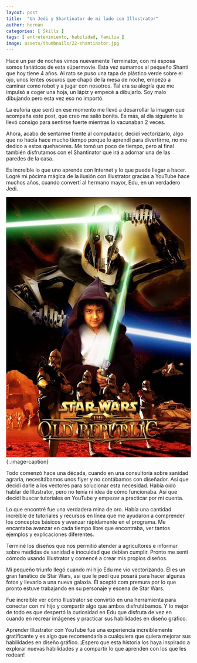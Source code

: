 ```yaml
---
layout: post
title:  "Un Jedi y Shantinator de mi lado con Illustrator"
author: hernan
categories: [ Skills ]
tags: [ entretenimiento, habilidad, familia ]
image: assets/thumbnails/22-shantinator.jpg
---
```


Hace un par de noches vimos nuevamente Terminator, con mi esposa somos fanáticos de esta súpermovie. Esta vez sumamos al pequeño Shanti que hoy tiene 4 años. Al rato se puso una tapa de plástico verde sobre el ojo, unos lentes oscuros que chapó de la mesa de noche, empezó a caminar como robot y a jugar con nosotros. Tal era su alegría que me impulsó a coger una hoja, un lápiz y empecé a dibujarlo. Soy malo dibujando pero esta vez eso no importó. 

La euforia que sentí en ese momento me llevó a desarrollar la imagen que acompaña este post, que creo me salió bonita. Es más, al día siguiente la llevó consigo para sentirse fuerte mientras lo vacunaban 2 veces. 

Ahora, acabo de sentarme frente al computador, decidí vectorizarlo, algo que no hacía hace mucho tiempo porque lo aprendí para divertirme, no me dedico a estos quehaceres. Me tomó un poco de tiempo, pero al final también disfrutamos con el Shantinator que irá a adornar una de las paredes de la casa.

Es increíble lo que uno aprende con Internet y lo que puede llegar a hacer. Logré mi pócima mágica de la ilusión con Illustrator gracias a YouTube hace muchos años, cuando convertí al hermano mayor, Edu, en un verdadero Jedi.

![Edu Jedi](https://raw.githubusercontent.com/kanancho/blog/main/assets/thumbnails/22-jedi-edu.jpg)
{:.image-caption}

Todo comenzó hace una década, cuando en una consultoría sobre sanidad agraria, necesitábamos unos flyer y no contábamos con diseñador. Así que decidí darle a los vectores para solucionar esta necesidad. Había oído hablar de Illustrator, pero no tenía ni idea de cómo funcionaba. Así que decidí buscar tutoriales en YouTube y empezar a practicar por mi cuenta.

Lo que encontré fue una verdadera mina de oro. Había una cantidad increíble de tutoriales y recursos en línea que me ayudaron a comprender los conceptos básicos y avanzar rápidamente en el programa. Me encantaba avanzar en cada tiempo libre que encontraba, ver tantos ejemplos y explicaciones diferentes.

Terminé los diseños que nos permitió atender a agricultores e informar sobre medidas de sanidad e inocuidad que debían cumplir. Pronto me sentí cómodo usando Illustrator y comencé a crear mis propios diseños. 

Mi pequeño triunfo llegó cuando mi hijo Edu me vio vectorizando. Él es un gran fanático de Star Wars, así que le pedí que posará para hacer algunas fotos y llevarlo a una nueva galaxia. Él aceptó com premura por lo que pronto estuve trabajando en su personaje y escena de Star Wars.

Fue increíble ver cómo Illustrator se convirtió en una herramienta para conectar con mi hijo y compartir algo que ambos disfrutábamos. Y lo mejor de todo es que despertó la curiosidad en Edu que disfruta de vez en cuando en recrear imágenes y practicar sus habilidades en diseño gráfico.

Aprender Illustrator con YouTube fue una experiencia increíblemente gratificante y es algo que recomendaría a cualquiera que quiera mejorar sus habilidades en diseño gráfico. ¡Espero que esta historia los haya inspirado a explorar nuevas habilidades y a compartir lo que aprenden con los que les rodean!
